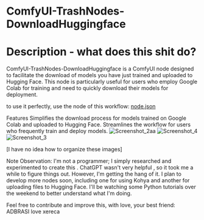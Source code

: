 # ComfyUI-TrashNodes-DownloadHuggingface
# Description - what does this shit do?
ComfyUI-TrashNodes-DownloadHuggingface is a ComfyUI node designed to facilitate the download of models you have just trained and uploaded to Hugging Face. This node is particularly useful for users who employ Google Colab for training and need to quickly download their models for deployment.

to use it perfectly, use the node of this workflow: [node.json]([https://github.com/adbrasi/ComfyUI-TrashNodes-DownloadHuggingface/files/14214734/node.json](https://github.com/adbrasi/ComfyUI-TrashNodes-DownloadHuggingface/blob/main/node.json))


Features
Simplifies the download process for models trained on Google Colab and uploaded to Hugging Face.
Streamlines the workflow for users who frequently train and deploy models.
![Screenshot_2aa](https://github.com/adbrasi/ComfyUI-TrashNodes-DownloadHuggingface/assets/109758900/1f0c90f6-1520-454b-b10b-3d0992e6e089)
![Screenshot_4](https://github.com/adbrasi/ComfyUI-TrashNodes-DownloadHuggingface/assets/109758900/6723c936-eebd-4be6-9b55-811f4257a965)
![Screenshot_3](https://github.com/adbrasi/ComfyUI-TrashNodes-DownloadHuggingface/assets/109758900/5e0dd0d3-5f99-423f-a396-5b96001574e2)

[I have no idea how to organize these images]


Note
Observation: I'm not a  programmer; I simply researched and experimented to create this . ChatGPT wasn't very helpful , so it took me a while to figure things out. However, I'm getting the hang of it. I plan to develop more nodes soon, including one for using Kohya and another for uploading files to Hugging Face. I'll be watching some Python tutorials over the weekend to better understand what I'm doing.

Feel free to contribute and improve this, with love, your best friend: ADBRASI love xereca




